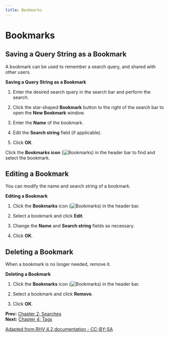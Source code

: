 ```yaml
---
title: Bookmarks
---
```


# Bookmarks

## Saving a Query String as a Bookmark

A bookmark can be used to remember a search query, and shared with other users.

**Saving a Query String as a Bookmark**

1. Enter the desired search query in the search bar and perform the search.

2. Click the star-shaped **Bookmark** button to the right of the search bar to open the **New Bookmark** window.

3. Enter the **Name** of the bookmark.

4. Edit the **Search string** field (if applicable).

5. Click **OK**.

Click the **Bookmarks icon** (![Bookmarks](/images/intro-admin/Bookmark.png)) in the header bar to find and select the bookmark.

## Editing a Bookmark

You can modify the name and search string of a bookmark.

**Editing a Bookmark**

1. Click the **Bookmarks** icon (![Bookmarks](/images/intro-admin/Bookmark.png)) in the header bar.

2. Select a bookmark and click **Edit**.

3. Change the **Name** and **Search string** fields as necessary.

4. Click **OK**.

## Deleting a Bookmark

When a bookmark is no longer needed, remove it.

**Deleting a Bookmark**

1. Click the **Bookmarks** icon (![Bookmarks](/images/intro-admin/Bookmark.png)) in the header bar.

2. Select a bookmark and click **Remove**.

3. Click **OK**.

**Prev:** [Chapter 2: Searches](chap-searches)<br>
**Next:** [Chapter 4: Tags](chap-tags)

[Adapted from RHV 4.2 documentation - CC-BY-SA](https://access.redhat.com/documentation/en-us/red_hat_virtualization/4.2/html/introduction_to_the_administration_portal/chap-bookmarks)
